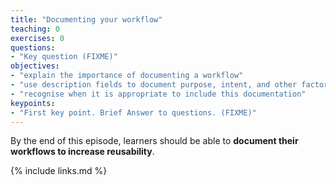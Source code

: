 ```yaml
---
title: "Documenting your workflow"
teaching: 0
exercises: 0
questions:
- "Key question (FIXME)"
objectives:
- "explain the importance of documenting a workflow"
- "use description fields to document purpose, intent, and other factors at multiple levels within their workflow"
- "recognise when it is appropriate to include this documentation"
keypoints:
- "First key point. Brief Answer to questions. (FIXME)"
---
```

By the end of this episode,
learners should be able to
__document their workflows to increase reusability__.

{% include links.md %}
